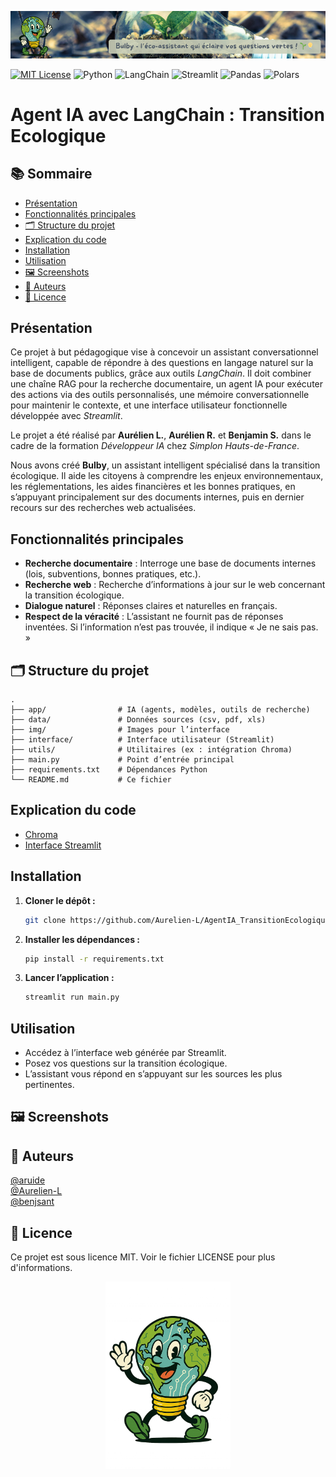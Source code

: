 ![banner](img/banner_bot.png)

[![MIT License](https://img.shields.io/badge/License-MIT-green.svg)](https://choosealicense.com/licenses/mit/)
![Python](https://img.shields.io/badge/Python-3.10-blue)
![LangChain](https://img.shields.io/badge/LangChain-0.3.25-orange)
![Streamlit](https://img.shields.io/badge/Streamlit-1.45.1-yellow)
![Pandas](https://img.shields.io/badge/Pandas-2.3.0-red)
![Polars](https://img.shields.io/badge/Polars-1.30-cyan)


# Agent IA avec LangChain : Transition Ecologique

## 📚 Sommaire

- [Présentation](#Présentation)
- [Fonctionnalités principales](#Fonctionnalités-principales)
- [🗂️ Structure du projet](#%EF%B8%8F-structure-du-projet)
- [Explication du code](#Explication-du-code)
- [Installation](#Installation)
- [Utilisation](#Utilisation)
- [🖼️ Screenshots](#%EF%B8%8F-screenshots)
- [👤 Auteurs](#-auteurs)
- [📄 Licence](#-licence)

## Présentation
Ce projet à but pédagogique vise à concevoir un assistant conversationnel intelligent, capable de répondre à des questions en langage naturel sur la base de documents publics, grâce aux outils *LangChain*. Il doit combiner une chaîne RAG pour la recherche documentaire, un agent IA pour exécuter des actions via des outils personnalisés, une mémoire conversationnelle pour maintenir le contexte, et une interface utilisateur fonctionnelle développée avec *Streamlit*.

Le projet a été réalisé par **Aurélien L.**, **Aurélien R.** et **Benjamin S.** dans le cadre de la formation *Développeur IA* chez *Simplon Hauts-de-France*.

Nous avons créé **Bulby**, un assistant intelligent spécialisé dans la transition écologique. Il aide les citoyens à comprendre les enjeux environnementaux, les réglementations, les aides financières et les bonnes pratiques, en s’appuyant principalement sur des documents internes, puis en dernier recours sur des recherches web actualisées.

## Fonctionnalités principales

- **Recherche documentaire** : Interroge une base de documents internes (lois, subventions, bonnes pratiques, etc.).
- **Recherche web** : Recherche d’informations à jour sur le web concernant la transition écologique.
- **Dialogue naturel** : Réponses claires et naturelles en français.
- **Respect de la véracité** : L’assistant ne fournit pas de réponses inventées. Si l’information n’est pas trouvée, il indique « Je ne sais pas. »

## 🗂️ Structure du projet

```
.
├── app/                # IA (agents, modèles, outils de recherche)
├── data/               # Données sources (csv, pdf, xls)
├── img/                # Images pour l’interface
├── interface/          # Interface utilisateur (Streamlit)
├── utils/              # Utilitaires (ex : intégration Chroma)
├── main.py             # Point d’entrée principal
├── requirements.txt    # Dépendances Python
└── README.md           # Ce fichier
```
## Explication du code
* [Chroma](document_README/chroma.md)
* [Interface Streamlit](document_README/streamlit.md)

## Installation

1. **Cloner le dépôt :**
   ```sh
   git clone https://github.com/Aurelien-L/AgentIA_TransitionEcologique.git
   ```

2. **Installer les dépendances :**
   ```sh
   pip install -r requirements.txt
   ```

3. **Lancer l’application :**
   ```sh
   streamlit run main.py
   ```

## Utilisation

- Accédez à l’interface web générée par Streamlit.
- Posez vos questions sur la transition écologique.
- L’assistant vous répond en s’appuyant sur les sources les plus pertinentes.


## 🖼️ Screenshots


## 👤 Auteurs
[ @aruide ](https://github.com/aruide)\
[ @Aurelien-L ](https://github.com/Aurelien-L)\
[ @benjsant ](https://github.com/benjsant)

## 📄 Licence

Ce projet est sous licence MIT. Voir le fichier LICENSE pour plus d'informations.

<div style="text-align: center;">
    <img src="img/mascotte.png" alt="Description de l'image" width="200" alignment="center">
</div>